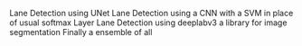 Lane Detection using UNet
Lane Detection using a CNN with a SVM in place of usual softmax Layer
Lane Detection using deeplabv3 a library for image segmentation
Finally a ensemble of all
